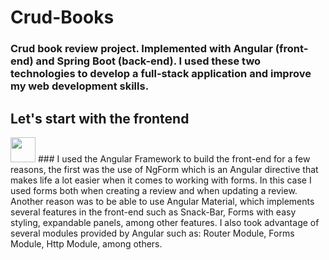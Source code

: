 # Crud-Books
### Crud book review project. Implemented with Angular (front-end) and Spring Boot (back-end). I used these two technologies to develop a full-stack application and improve my web development skills.

## Let's start with the frontend
 <img src="https://cdn.jsdelivr.net/gh/devicons/devicon/icons/angularjs/angularjs-original.svg"  width="40" height="40" />
###  I used the Angular Framework to build the front-end for a few reasons, the first was the use of NgForm which is an Angular directive that makes life a lot easier when it comes to working with forms. In this case I used forms both when creating a review and when updating a review. Another reason was to be able to use Angular Material, which implements several features in the front-end such as Snack-Bar, Forms with easy styling, expandable panels, among other features. I also took advantage of several modules provided by Angular such as: Router Module, Forms Module, Http Module, among others.

